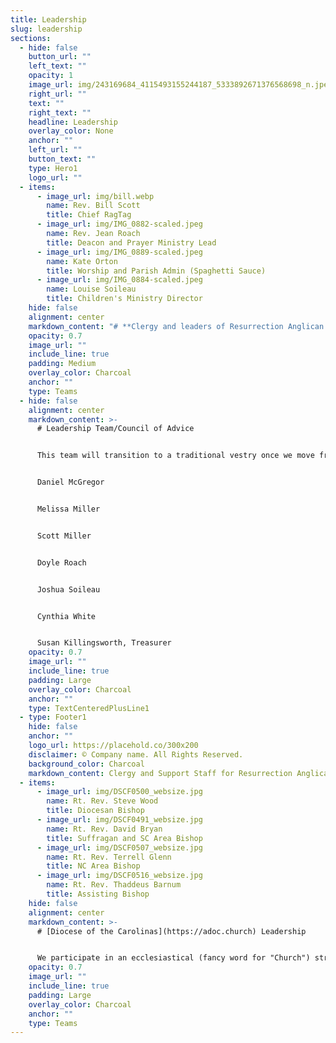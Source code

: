 ```yaml
---
title: Leadership
slug: leadership
sections:
  - hide: false
    button_url: ""
    left_text: ""
    opacity: 1
    image_url: img/243169684_4115493155244187_5333892671376568698_n.jpeg
    right_url: ""
    text: ""
    right_text: ""
    headline: Leadership
    overlay_color: None
    anchor: ""
    left_url: ""
    button_text: ""
    type: Hero1
    logo_url: ""
  - items:
      - image_url: img/bill.webp
        name: Rev. Bill Scott
        title: Chief RagTag
      - image_url: img/IMG_0882-scaled.jpeg
        name: Rev. Jean Roach
        title: Deacon and Prayer Ministry Lead
      - image_url: img/IMG_0889-scaled.jpeg
        name: Kate Orton
        title: Worship and Parish Admin (Spaghetti Sauce)
      - image_url: img/IMG_0884-scaled.jpeg
        name: Louise Soileau
        title: Children's Ministry Director
    hide: false
    alignment: center
    markdown_content: "# **Clergy and leaders of Resurrection Anglican Church**"
    opacity: 0.7
    image_url: ""
    include_line: true
    padding: Medium
    overlay_color: Charcoal
    anchor: ""
    type: Teams
  - hide: false
    alignment: center
    markdown_content: >-
      # Leadership Team/Council of Advice


      This team will transition to a traditional vestry once we move from a mission to a parish


      Daniel McGregor


      Melissa Miller


      Scott Miller


      Doyle Roach


      Joshua Soileau


      Cynthia White


      Susan Killingsworth, Treasurer
    opacity: 0.7
    image_url: ""
    include_line: true
    padding: Large
    overlay_color: Charcoal
    anchor: ""
    type: TextCenteredPlusLine1
  - type: Footer1
    hide: false
    anchor: ""
    logo_url: https://placehold.co/300x200
    disclaimer: © Company name. All Rights Reserved.
    background_color: Charcoal
    markdown_content: Clergy and Support Staff for Resurrection Anglican Church
  - items:
      - image_url: img/DSCF0500_websize.jpg
        name: Rt. Rev. Steve Wood
        title: Diocesan Bishop
      - image_url: img/DSCF0491_websize.jpg
        name: Rt. Rev. David Bryan
        title: Suffragan and SC Area Bishop
      - image_url: img/DSCF0507_websize.jpg
        name: Rt. Rev. Terrell Glenn
        title: NC Area Bishop
      - image_url: img/DSCF0516_websize.jpg
        name: Rt. Rev. Thaddeus Barnum
        title: Assisting Bishop
    hide: false
    alignment: center
    markdown_content: >-
      # [Diocese of the Carolinas](https://adoc.church) Leadership


      We participate in an ecclesiastical (fancy word for "Church") structure where we have Bishops and others that we look to for guidance and support.
    opacity: 0.7
    image_url: ""
    include_line: true
    padding: Large
    overlay_color: Charcoal
    anchor: ""
    type: Teams
---
```

